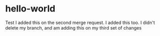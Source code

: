 # hello-world
Test
I added this on the second merge request.
I added this too.
I didn't delete my branch, and am adding this on my third set of changes

